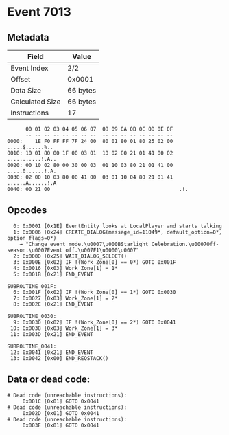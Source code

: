 # Event 7013

## Metadata

| Field           | Value    |
|-----------------|----------|
| Event Index     | 2/2      |
| Offset          | 0x0001   |
| Data Size       | 66 bytes |
| Calculated Size | 66 bytes |
| Instructions    | 17       |

```
      00 01 02 03 04 05 06 07  08 09 0A 0B 0C 0D 0E 0F
      -- -- -- -- -- -- -- --  -- -- -- -- -- -- -- --
0000:    1E F0 FF FF 7F 24 00  80 01 80 01 80 25 02 00   .....$......%..
0010: 10 01 80 00 1F 00 03 01  10 02 80 21 01 41 00 02  ...........!.A..
0020: 00 10 02 80 00 30 00 03  01 10 03 80 21 01 41 00  .....0......!.A.
0030: 02 00 10 03 80 00 41 00  03 01 10 04 80 21 01 41  ......A......!.A
0040: 00 21 00                                          .!.             
```

## Opcodes

```
  0: 0x0001 [0x1E] EventEntity looks at LocalPlayer and starts talking
  1: 0x0006 [0x24] CREATE_DIALOG(message_id=11049*, default_option=0*, option_flags=0*)
    → "Change event mode.\u0007\u000BStarlight Celebration.\u0007Off-season.\u0007Event off.\u007F1\u0000\u0007"
  2: 0x000D [0x25] WAIT_DIALOG_SELECT()
  3: 0x000E [0x02] IF !(Work_Zone[0] == 0*) GOTO 0x001F
  4: 0x0016 [0x03] Work_Zone[1] = 1*
  5: 0x001B [0x21] END_EVENT

SUBROUTINE_001F:
  6: 0x001F [0x02] IF !(Work_Zone[0] == 1*) GOTO 0x0030
  7: 0x0027 [0x03] Work_Zone[1] = 2*
  8: 0x002C [0x21] END_EVENT

SUBROUTINE_0030:
  9: 0x0030 [0x02] IF !(Work_Zone[0] == 2*) GOTO 0x0041
 10: 0x0038 [0x03] Work_Zone[1] = 3*
 11: 0x003D [0x21] END_EVENT

SUBROUTINE_0041:
 12: 0x0041 [0x21] END_EVENT
 13: 0x0042 [0x00] END_REQSTACK()
```

## Data or dead code:

```
# Dead code (unreachable instructions):
     0x001C [0x01] GOTO 0x0041
# Dead code (unreachable instructions):
     0x002D [0x01] GOTO 0x0041
# Dead code (unreachable instructions):
     0x003E [0x01] GOTO 0x0041
```